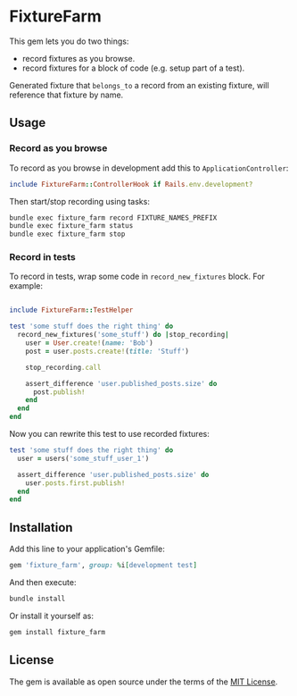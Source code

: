 # FixtureFarm

This gem lets you do two things:

- record fixtures as you browse.
- record fixtures for a block of code (e.g. setup part of a test).

Generated fixture that `belongs_to` a record from an existing fixture, will reference that fixture by name.

## Usage

### Record as you browse

To record as you browse in development add this to `ApplicationController`:

```ruby
include FixtureFarm::ControllerHook if Rails.env.development?
```

Then start/stop recording using tasks:

```bash
bundle exec fixture_farm record FIXTURE_NAMES_PREFIX
bundle exec fixture_farm status
bundle exec fixture_farm stop
```

### Record in tests

To record in tests, wrap some code in `record_new_fixtures` block. For example:

```ruby

include FixtureFarm::TestHelper

test 'some stuff does the right thing' do
  record_new_fixtures('some_stuff') do |stop_recording|
    user = User.create!(name: 'Bob')
    post = user.posts.create!(title: 'Stuff')

    stop_recording.call

    assert_difference 'user.published_posts.size' do
      post.publish!
    end
  end
end
```

Now you can rewrite this test to use recorded fixtures:

```ruby
test 'some stuff does the right thing' do
  user = users('some_stuff_user_1')

  assert_difference 'user.published_posts.size' do
    user.posts.first.publish!
  end
end
```

## Installation
Add this line to your application's Gemfile:

```ruby
gem 'fixture_farm', group: %i[development test]
```

And then execute:

```bash
bundle install
```

Or install it yourself as:

```bash
gem install fixture_farm
```

## License
The gem is available as open source under the terms of the [MIT License](https://opensource.org/licenses/MIT).
